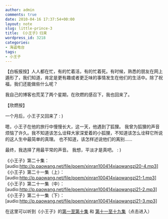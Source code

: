 ```yaml
---
author: admin
comments: true
date: 2010-04-16 17:37:54+00:00
layout: note
slug: little-prince-3
title: 《小王子》归来
wordpress_id: 3218
categories:
- 海盗电台
tags:
- 小王子
---
```


【白板报按】人人都在忙，有的忙着活，有的忙着死。有时候，熟悉的朋友在网上遁形了，我们知道，肯定是更有趣或者更乏味的事情发生在他们的生活中。除了祝福，我们还能做些什么呢？

我自己的博客也荒芜了两个星期，在欣燃的感召下，我也回来了。

【欣燃按】

一个月后，小王子又回来了 : )

嗯，小王子在他的旅行中慢慢长大，这一天，他遇到了狐狸。
我曾为狐狸的声音烦恼了许久。我不知道该怎么诠释大家深爱着的小狐狸，不知道该怎么诠释它所说的这人生中最简单的真理。
也不知道，该怎样述说他们的离别……

最终，我选择了用最平常的声音。
我想，平淡才是真吧。
: )

《小王子》第二十集：[audio:http://p.paowang.net/file/poem/xinran100414xiaowangzi20-4.mp3]
《小王子》第二十一集（上）：[audio:http://p.paowang.net/file/poem/xinran100414xiaowangzi21-1.mp3]
《小王子》第二十一集（中）：[audio:http://p.paowang.net/file/poem/xinran100414xiaowangzi21-2.mp3]
《小王子》第二十一集（下）：[audio:http://p.paowang.net/file/poem/xinran100414xiaowangzi21-3.mp3]

在这里可以听到《小王子》的[第一至第十集](http://poet.blog.paowang.net/2010/01/31/%e5%b0%8f%e5%96%87%e5%8f%ad%e5%b9%bf%e6%92%ad%ef%bc%9a%e3%80%8a%e5%b0%8f%e7%8e%8b%e5%ad%90%e3%80%8b9-10/) 和 [第十一至十九集](http://poet.blog.paowang.net/2010/03/05/%e5%b0%8f%e5%96%87%e5%8f%ad%e5%b9%bf%e6%92%ad%ef%bc%9a%e3%80%8a%e5%b0%8f%e7%8e%8b%e5%ad%90%e3%80%8b17-19%e9%9b%86/)（点击进入）
